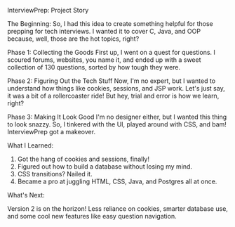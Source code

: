 InterviewPrep: Project Story

The Beginning:
So, I had this idea to create something helpful for those prepping for tech interviews. I wanted it to cover C, Java, and OOP because, well, those are the hot topics, right?

Phase 1: Collecting the Goods
First up, I went on a quest for questions. I scoured forums, websites, you name it, and ended up with a sweet collection of 130 questions, sorted by how tough they were.

Phase 2: Figuring Out the Tech Stuff
Now, I'm no expert, but I wanted to understand how things like cookies, sessions, and JSP work. Let's just say, it was a bit of a rollercoaster ride! But hey, trial and error is how we learn, right?

Phase 3: Making It Look Good
I'm no designer either, but I wanted this thing to look snazzy. So, I tinkered with the UI, played around with CSS, and bam! InterviewPrep got a makeover.

What I Learned:

1. Got the hang of cookies and sessions, finally!
2. Figured out how to build a database without losing my mind.
3. CSS transitions? Nailed it.
4. Became a pro at juggling HTML, CSS, Java, and Postgres all at once.



What's Next:

Version 2 is on the horizon! Less reliance on cookies, smarter database use, and some cool new features like easy question navigation.
